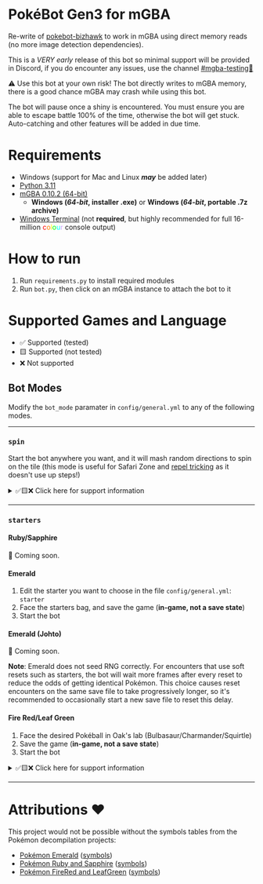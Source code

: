 # PokéBot Gen3 for mGBA

Re-write of [pokebot-bizhawk](https://github.com/40Cakes/pokebot-bizhawk) to work in mGBA using direct memory reads (no more image detection dependencies).

This is a *VERY early* release of this bot so minimal support will be provided in Discord, if you do encounter any issues, use the channel [#mgba-testing🧪](https://discord.com/channels/1057088810950860850/1139190426834833528)

⚠ Use this bot at your own risk! The bot directly writes to mGBA memory, there is a good chance mGBA may crash while using this bot.

The bot will pause once a shiny is encountered. You must ensure you are able to escape battle 100% of the time, otherwise the bot will get stuck. Auto-catching and other features will be added in due time.
# Requirements
- Windows (support for Mac and Linux **_may_** be added later)
- [Python 3.11](https://www.python.org/downloads/)
- [mGBA 0.10.2 (64-bit)](https://mgba.io/downloads.html)
  - **Windows (*64-bit*, installer .exe)** or **Windows (*64-bit*, portable .7z archive)**
- [Windows Terminal](https://github.com/microsoft/terminal/releases) (not **required**, but highly recommended for full 16-million <span style="color:#FF0000">c</span><span style="color:#FF7F00">o</span><span style="color:#FFFF00">l</span><span style="color:#00FF00">o</span><span style="color:#00FFFF">u</span><span style="color:#CF9FFF">r</span> console output)

# How to run
1. Run `requirements.py` to install required modules
2. Run `bot.py`, then click on an mGBA instance to attach the bot to it

# Supported Games and Language
- ✅ Supported (tested)
- 🟨 Supported (not tested)
- ❌ Not supported

## Bot Modes
Modify the `bot_mode` paramater in `config/general.yml` to any of the following modes.
***
### `spin`
Start the bot anywhere you want, and it will mash random directions to spin on the tile (this mode is useful for Safari Zone and [repel tricking](https://bulbapedia.bulbagarden.net/wiki/Appendix:Repel_trick) as it doesn't use up steps!)

<details>
<summary>✅🟨❌ Click here for support information</summary>

|          | Ruby | Sapphire | Emerald | FireRed | LeafGreen | 
|:---------|:----:|:--------:|:-------:|:-------:|:---------:|
| English  |  ✅   |    ✅     |    ✅    |    ✅    |     ✅     |
| Japanese |  -   |    -     |    -    |    -    |     -     |
| German   |  -   |    -     |    -    |    -    |     -     |
| Spanish  |  -   |    -     |    -    |    -    |     -     |
| French   |  -   |    -     |    -    |    -    |     -     |
| Italian  |  -   |    -     |    -    |    -    |     -     |
</details>

***

### `starters`
#### Ruby/Sapphire
🚧 Coming soon.

#### Emerald
1. Edit the starter you want to choose in the file `config/general.yml`: `starter`
2. Face the starters bag, and save the game (**in-game, not a save state**)
3. Start the bot

#### Emerald (Johto)
🚧 Coming soon.

**Note**: Emerald does not seed RNG correctly. For encounters that use soft resets such as starters, the bot will wait more frames after every reset to reduce the odds of getting identical Pokémon. This choice causes reset encounters on the same save file to take progressively longer, so it's recommended to occasionally start a new save file to reset this delay.
#### Fire Red/Leaf Green
1. Face the desired Pokéball in Oak's lab (Bulbasaur/Charmander/Squirtle)
2. Save the game (**in-game, not a save state**)
3. Start the bot

<details>
<summary>✅🟨❌ Click here for support information</summary>

#### Starters
|          | Ruby | Sapphire | Emerald | FireRed | LeafGreen | 
|:---------|:----:|:--------:|:-------:|:-------:|:---------:|
| English  |  -   |    -     |    ✅    |    ✅    |     ✅     |
| Japanese |  -   |    -     |    -    |    -    |     -     |
| German   |  -   |    -     |    -    |    -    |     -     |
| Spanish  |  -   |    -     |    -    |    -    |     -     |
| French   |  -   |    -     |    -    |    -    |     -     |
| Italian  |  -   |    -     |    -    |    -    |     -     |
</details>

***

# Attributions ❤

This project would not be possible without the symbols tables from the Pokémon decompilation projects:

- [Pokémon Emerald](https://github.com/pret/pokeemerald) ([symbols](https://github.com/pret/pokeemerald/tree/symbols))
- [Pokémon Ruby and Sapphire](https://github.com/pret/pokeruby) ([symbols](https://github.com/pret/pokeruby/tree/symbols))
- [Pokémon FireRed and LeafGreen](https://github.com/pret/pokefirered) ([symbols](https://github.com/pret/pokefirered/tree/symbols))